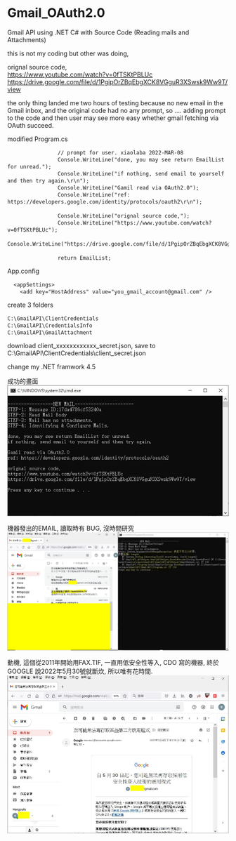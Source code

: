 # Gmail_OAuth2.0
Gmail API using .NET C# with Source Code (Reading mails and Attachments)

this is not my coding but other was doing,

orignal source code,  
https://www.youtube.com/watch?v=0fTSKtPBLUc  
https://drive.google.com/file/d/1PgipOrZBqEbgXCK8VGguR3XSwsk9Ww9T/view  


the only thing landed me two hours of testing because no new email in the Gmail inbox, and the original code had no any prompt, so .... adding prompt to the code and then user may see more easy whether gmail fetching via OAuth succeed.  


modified Program.cs

```
                // prompt for user. xiaolaba 2022-MAR-08
                Console.WriteLine("done, you may see return EmailList for unread.");
                Console.WriteLine("if nothing, send email to yourself and then try again.\r\n");
                Console.WriteLine("Gamil read via OAuth2.0");
                Console.WriteLine("ref: https://developers.google.com/identity/protocols/oauth2\r\n");

                Console.WriteLine("orignal source code,");
                Console.WriteLine("https://www.youtube.com/watch?v=0fTSKtPBLUc");
                Console.WriteLine("https://drive.google.com/file/d/1PgipOrZBqEbgXCK8VGguR3XSwsk9Ww9T/view\r\n");

                return EmailList;

```


App.config  
```
  <appSettings>
    <add key="HostAddress" value="you_gmail_account@gmail.com" />

```


create 3 folders
```
C:\GmailAPI\ClientCredentials
C:\GmailAPI\CredentialsInfo
C:\GmailAPI\GmailAttachment
```

download client_xxxxxxxxxxxx_secret.json, save to C:\GmailAPI\ClientCredentials\client_secret.json  

change my .NET framwork 4.5  

成功的畫面
![succeed.JPG](succeed.JPG)  

機器發出的EMAIL, 讀取時有 BUG, 沒時間研究  
![bug.JPG](bug.JPG)  

動機, 這個從2011年開始用FAX.TIF, 一直用低安全性等入, CDO 寫的機器, 終於 GOOGLE 說2022年5月30號就斷炊, 所以唯有花時間.  
![initiation.JPG](initiation.JPG)  
